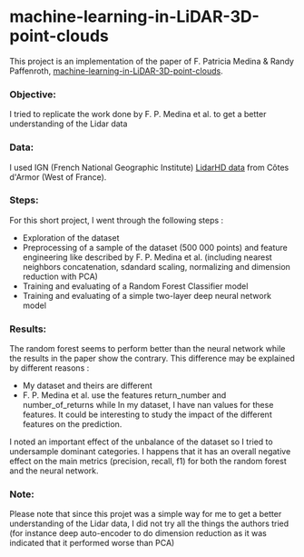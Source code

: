 # machine-learning-in-LiDAR-3D-point-clouds

This project is an implementation of the paper of F. Patricia Medina & Randy Paffenroth, [machine-learning-in-LiDAR-3D-point-clouds](https://arxiv.org/abs/2101.09318).

### Objective:
I tried to replicate the work done by F. P. Medina et al. to get a better understanding of the Lidar data 

### Data:
I used IGN (French National Geographic Institute) [LidarHD data](https://geoservices.ign.fr/lidarhd) from Côtes d'Armor (West of France).

### Steps:
For this short project, I went through the following steps :
- Exploration of the dataset
- Preprocessing of a sample of the dataset (500 000 points) and feature engineering like described by F. P. Medina et al. (including nearest neighbors concatenation, sdandard scaling, normalizing and dimension reduction with PCA)
- Training and evaluating of a Random Forest Classifier model
- Training and evaluating of a simple two-layer deep neural network model

### Results:
The random forest seems to perform better than the neural network while the results in the paper show the contrary. This difference may be explained by different reasons :
- My dataset and theirs are different
- F. P. Medina et al. use the features return_number and number_of_returns while In my dataset, I have nan values for these features. It could be interesting to study the impact of the different features on the prediction.


I noted an important effect of the unbalance of the dataset so I tried to undersample dominant categories. I happens that it has an overall negative effect on the main metrics (precision, recall, f1) for both the random forest and the neural network. 

### Note: 
Please note that since this projet was a simple way for me to get a better understanding of the Lidar data, I did not try all the things the authors tried (for instance deep auto-encoder to do dimension reduction as it was indicated that it performed worse than PCA) 
